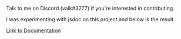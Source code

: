 Talk to me on Discord (valk#3277) if you're interested in contributing. 

I was experimenting with jsdoc on this project and below is the result.

[Link to Documentation](https://valkyrienyanko.github.io/partner-bot/)
